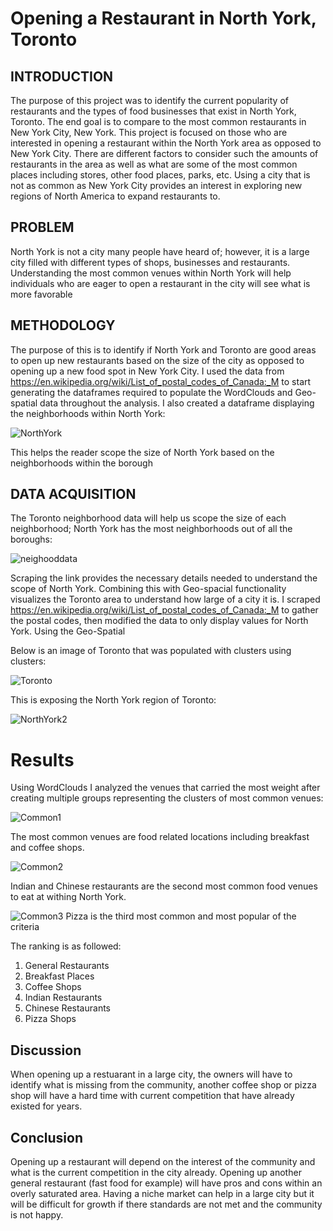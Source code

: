 # Opening a Restaurant in North York, Toronto

## INTRODUCTION
The purpose of this project was to identify the current popularity of restaurants and the types of food businesses that exist in North York, Toronto. The end goal is to compare to the most common restaurants in New York City, New York. This project is focused on those who are interested in opening a restaurant within the North York area as opposed to New York City.
There are different factors to consider such the amounts of restaurants in the area as well as what are some of the most common places including stores, other food places, parks, etc. 
Using a city that is not as common as New York City provides an interest in exploring new regions of North America to expand restaurants to. 

## PROBLEM
North York is not a city many people have heard of; however, it is a large city filled with different types of shops, businesses and restaurants. Understanding the most common venues within North York will help individuals who are eager to open a restaurant in the city will see what is more favorable


## METHODOLOGY
The purpose of this is to identify if North York and Toronto are good areas to open up new restaurants based on the size of the city as opposed to opening up a new food spot in New York City. I used the data from https://en.wikipedia.org/wiki/List_of_postal_codes_of_Canada:_M to start generating
the dataframes required to populate the WordClouds and Geo-spatial data throughout the analysis. I also created a dataframe displaying the neighborhoods within North York:


![NorthYork](NorthYork.png)


This helps the reader scope the size of North York based on the neighborhoods within the borough



## DATA ACQUISITION
The Toronto neighborhood data will help us scope the size of each neighborhood; North York has the most neighborhoods out of all the boroughs:

 
![neighooddata](neighborhooddata.png)
 
 

Scraping the link provides the necessary details needed to understand the scope of North York. Combining this with Geo-spacial functionality visualizes the Toronto area to understand how large of a city it is. I scraped https://en.wikipedia.org/wiki/List_of_postal_codes_of_Canada:_M to gather the postal codes, then modified the data to only display values for North York. Using the Geo-Spatial


Below is an image of Toronto that was populated with clusters using clusters:

![Toronto](Toronto.png)



This is exposing the North York region of Toronto:


![NorthYork2](NorthYork2.png)



# Results

Using WordClouds I analyzed the venues that carried the most weight after creating multiple groups representing the clusters of most common venues:

![Common1](Common1.png)


The most common venues are food related locations including breakfast and coffee shops.


![Common2](Common2.png)

Indian and Chinese restaurants are the second most common food venues to eat at withing North York.



![Common3](Common3.png)
Pizza is the third most common and most popular of the criteria


The ranking is as followed:
1. General Restaurants
2. Breakfast Places
3. Coffee Shops
4. Indian Restaurants
5. Chinese Restaurants
6. Pizza Shops

## Discussion
When opening up a restuarant in a large city, the owners will have to identify what is missing from the community, another coffee shop or pizza shop will have a hard time with current competition that have already existed for years. 

## Conclusion
Opening up a restaurant will depend on the interest of the community and what is the current competition in the city already. Opening up another general restaurant (fast food for example) will have pros and cons within an overly saturated area. Having a niche market can help in a large city but it will be difficult for growth if there standards are not met and the community is not happy. 